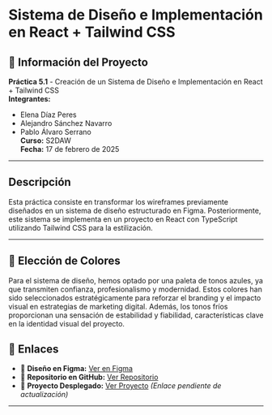 # Sistema de Diseño e Implementación en React + Tailwind CSS

## 📌 Información del Proyecto
**Práctica 5.1** - Creación de un Sistema de Diseño e Implementación en React + Tailwind CSS  
**Integrantes:**
- Elena Díaz Peres  
- Alejandro Sánchez Navarro  
- Pablo Álvaro Serrano  
**Curso:** S2DAW  
**Fecha:** 17 de febrero de 2025  

---

##  Descripción
Esta práctica consiste en transformar los wireframes previamente diseñados en un sistema de diseño estructurado en Figma. Posteriormente, este sistema se implementa en un proyecto en React con TypeScript utilizando Tailwind CSS para la estilización.

---
## 🎨 Elección de Colores

Para el sistema de diseño, hemos optado por una paleta de tonos azules, ya que transmiten confianza, profesionalismo y modernidad. Estos colores han sido seleccionados estratégicamente para reforzar el branding y el impacto visual en estrategias de marketing digital. Además, los tonos fríos proporcionan una sensación de estabilidad y fiabilidad, características clave en la identidad visual del proyecto.

## 🔗 Enlaces
- 📌 **Diseño en Figma:** [Ver en Figma](https://www.figma.com/design/xbyHbKs2CQv3pJr4RMihAz/Untitled?m=auto&t=Z8FemokjD2ytfSmR-6)  
- 📌 **Repositorio en GitHub:** [Ver Repositorio](https://github.com/alejanf2885/EMD)  
- 📌 **Proyecto Desplegado:** [Ver Proyecto](#) *(Enlace pendiente de actualización)*  

---



